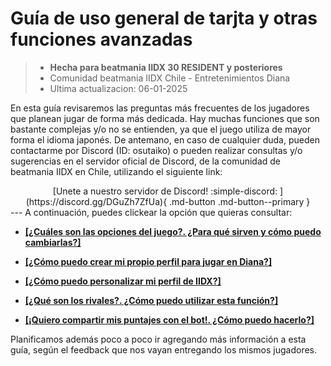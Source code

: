 
Guía de uso general de tarjta y otras funciones avanzadas
= 

> - **Hecha para beatmania IIDX 30 RESIDENT y posteriores**
> - Comunidad beatmania IIDX Chile - Entretenimientos Diana
> - Ultima actualizacion: 06-01-2025


En esta guía revisaremos las preguntas más frecuentes de los jugadores
que planean jugar de forma más dedicada. Hay muchas funciones que son
bastante complejas y/o no se entienden, ya que el juego utiliza de mayor
forma el idioma japonés. De antemano, en caso de cualquier duda, pueden
contactarme por Discord (ID: osutaiko) o pueden realizar consultas y/o
sugerencias en el servidor oficial de Discord, de la comunidad de
beatmania IIDX en Chile, utilizando el siguiente link:

<center>
[Unete a nuestro servidor de Discord! :simple-discord:  ](https://discord.gg/DGuZh7ZfUa){ .md-button .md-button--primary }

</center>
---
A continuación, puedes clickear la opción que quieras consultar:

- [**[¿Cuáles son las opciones del juego?. ¿Para qué sirven y cómo puedo
cambiarlas?]**](guia_options.md)

- [**[¿Cómo puedo crear mi propio perfil para jugar en
Diana?]**](guia_profile.md)

- [**[¿Cómo puedo personalizar mi perfil de
IIDX?]**](guia_customize.md)

- [**[¿Qué son los rivales?. ¿Cómo puedo utilizar esta
función?]**](guia_rivals.md)

- [**[¡Quiero compartir mis puntajes con el bot!. ¿Cómo puedo
hacerlo?]**](guia_score.md)

Planificamos además poco a poco ir agregando más información a esta
guía, según el feedback que nos vayan entregando los mismos jugadores.

